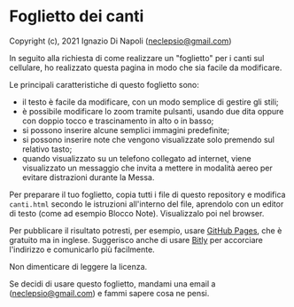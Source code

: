 # Foglietto dei canti

Copyright (c), 2021 Ignazio Di Napoli
([neclepsio@gmail.com](mailto:neclepsio@gmail.com))

In seguito alla richiesta di come realizzare un "foglietto" per i canti sul
cellulare, ho realizzato questa pagina in modo che sia facile da modificare. 

Le principali caratteristiche di questo foglietto sono:
- il testo è facile da modificare, con un modo semplice di gestire gli stili;
- è possibile modificare lo zoom tramite pulsanti, usando due dita oppure con
  doppio tocco e trascinamento in alto o in basso;
- si possono inserire alcune semplici immagini predefinite;
- si possono inserire note che vengono visualizzate solo premendo sul relativo
  tasto;
- quando visualizzato su un telefono collegato ad internet, viene visualizzato
  un messaggio che invita a mettere in modalità aereo per evitare distrazioni
  durante la Messa.

Per preparare il tuo foglietto, copia tutti i file di questo repository e
modifica `canti.html` secondo le istruzioni all'interno del file, aprendolo con
un editor di testo (come ad esempio Blocco Note). Visualizzalo poi nel browser.

Per pubblicare il risultato potresti, per esempio, usare [GitHub
Pages](https://pages.github.com/), che è gratuito ma in inglese. Suggerisco
anche di usare [Bitly](https://www.bitly.com) per accorciare l'indirizzo e
comunicarlo più facilmente.

Non dimenticare di leggere la licenza.

Se decidi di usare questo foglietto, mandami una email a
([neclepsio@gmail.com](mailto:neclepsio@gmail.com)) e fammi sapere cosa ne
pensi.
